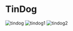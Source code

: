 # TinDog
![tindog](https://user-images.githubusercontent.com/63019595/147606922-6ae657c8-dce5-4c94-9e82-3385f3101f60.png)
![tindog1](https://user-images.githubusercontent.com/63019595/147607041-1cdd70db-171c-4582-85e0-b750d95f8777.png)
![tindog2](https://user-images.githubusercontent.com/63019595/147607195-f0ebeee6-e1d1-4911-b529-d742969a60ab.png)



